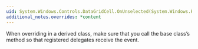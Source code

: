 ```yaml
---
uid: System.Windows.Controls.DataGridCell.OnUnselected(System.Windows.RoutedEventArgs)
additional_notes.overrides: *content
---
```


<p>When overriding <xref href="System.Windows.Controls.DataGridCell.OnUnselected(System.Windows.RoutedEventArgs)"></xref> in a derived class, make sure that you call the base class’s <xref href="System.Windows.Controls.DataGridCell.OnUnselected(System.Windows.RoutedEventArgs)"></xref> method so that registered delegates receive the event.</p>


